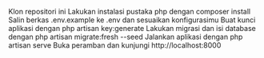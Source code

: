 Klon repositori ini
Lakukan instalasi pustaka php dengan composer install
Salin berkas .env.example ke .env dan sesuaikan konfigurasimu
Buat kunci aplikasi dengan php artisan key:generate
Lakukan migrasi dan isi database dengan php artisan migrate:fresh --seed
Jalankan aplikasi dengan php artisan serve
Buka peramban dan kunjungi http://localhost:8000
